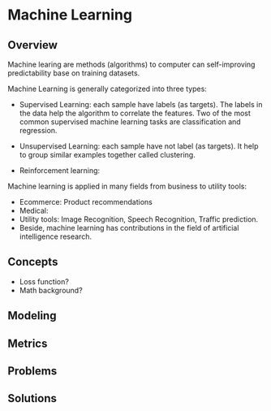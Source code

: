 # Machine Learning

## Overview
Machine learing are methods (algorithms) to computer can self-improving predictability base on training datasets.

Machine Learning is generally categorized into three types: 
- Supervised Learning: each sample have labels (as targets). The labels in the data help the algorithm to correlate the features. Two of the most common supervised machine learning tasks are classification and regression. 
- Unsupervised Learning: each sample have not label (as targets). It help to group similar examples together called clustering.

- Reinforcement learning:

Machine learning is  applied in many fields from business to utility tools:
- Ecommerce: Product recommendations
- Medical: 
- Utility tools: Image Recognition, Speech Recognition, Traffic prediction.
- Beside, machine learning has contributions in the field of artificial intelligence research.
## Concepts
- Loss function?
- Math background?

## Modeling
## Metrics
## Problems
## Solutions

<!-- https://docs.github.com/en/get-started/writing-on-github/getting-started-with-writing-and-formatting-on-github/basic-writing-and-formatting-syntax#headings -->
